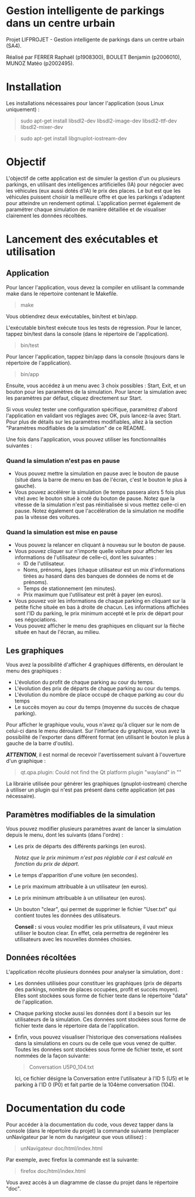 # **Gestion intelligente de parkings dans un centre urbain**

Projet LIFPROJET - Gestion intelligente de parkings dans un centre urbain (SA4).

Réalisé par FERRER Raphaël (p1908300), BOULET Benjamin (p2006010), MUNOZ Matéo (p2002495).

# Installation
Les installations nécessaires pour lancer l'application (sous Linux uniquement) :
>sudo apt-get install libsdl2-dev libsdl2-image-dev libsdl2-ttf-dev libsdl2-mixer-dev

>sudo apt-get install libgnuplot-iostream-dev

# Objectif

L'objectif de cette application est de simuler la gestion d'un ou plusieurs parkings, en utilisant des intelligences artificielles (IA) pour négocier avec les véhicules (eux aussi dotés d'IA) le prix des places. Le but est que les véhicules puissent choisir la meilleure offre et que les parkings s'adaptent pour atteindre un rendement optimal. L'application permet également de paramétrer chaque simulation de manière détaillée et de visualiser clairement les données récoltées.
# Lancement des exécutables et utilisation

## Application
Pour lancer l'application, vous devez la compiler en utilisant la commande make dans le répertoire contenant le Makefile.
>make

Vous obtiendrez deux exécutables, bin/test et bin/app.

L'exécutable bin/test exécute tous les tests de régression. Pour le lancer, tappez bin/test dans la console (dans le répertoire de l'application).
>bin/test

Pour lancer l'application, tappez bin/app dans la console (toujours dans le répertoire de l'application).
>bin/app

Ensuite, vous accédez à un menu avec 3 choix possibles : Start, Exit, et un bouton pour les paramètres de la simulation. Pour lancer la simulation avec les paramètres par défaut, cliquez directement sur Start. 

Si vous voulez tester une configuration spécifique, paramétrez d'abord l'application en validant vos réglages avec OK, puis lancez-la avec Start. Pour plus de détails sur les paramètres modifiables, allez à la section "Paramètres modifiables de la simulation" de ce README.

Une fois dans l'application, vous pouvez utiliser les fonctionnalités suivantes :
### Quand la simulation n'est pas en pause
- Vous pouvez mettre la simulation en pause avec le bouton de pause (situé dans la barre de menu en bas de l'écran, c'est le bouton le plus à gauche).
- Vous pouvez accélérer la simulation (le temps passera alors 5 fois plus vite) avec le bouton situé à coté du bouton de pause. Notez que la vitesse de la simulation n'est pas réinitialisée si vous mettez celle-ci en pause. Notez également que l'accélération de la simulation ne modifie pas la vitesse des voitures.

### Quand la simulation est mise en pause
- Vous pouvez la relancer en cliquant à nouveau sur le bouton de pause.
- Vous pouvez cliquer sur n'importe quelle voiture pour afficher les informations de l'utilisateur de celle-ci, dont les suivantes :
    - ID de l'utilisateur.
    - Noms, prénoms, âges (chaque utilisateur est un mix d'informations tirées au hasard dans des banques de données de noms et de prénoms).
    - Temps de stationnement (en minutes).
    - Prix maximum que l'utilisateur est prêt à payer (en euros).
- Vous pouvez voir les informations de chaque parking en cliquant sur la petite fiche située en bas à droite de chacun. Les informations affichées sont l'ID du parking, le prix minimum accepté et le prix de départ pour ses négociations.
- Vous pouvez afficher le menu des graphiques en cliquant sur la flèche située en haut de l'écran, au milieu.
## Les graphiques
Vous avez la possibilité d'afficher 4 graphiques différents, en déroulant le menu des graphiques :
- L'évolution du profit de chaque parking au cour du temps.
- L'évolution des prix de départs de chaque parking au cour du temps.
- L'évolution du nombre de place occupé de chaque parking au cour du temps
- Le succès moyen au cour du temps (moyenne du succès de chaque parking).

Pour afficher le graphique voulu, vous n'avez qu'à cliquer sur le nom de celui-ci dans le menu déroulant.
Sur l'interface du graphique, vous avez la possibilité de l'exporter dans différent format (en utilisant le bouton le plus à gauche de la barre d'outils).

***ATTENTION***, il est normal de recevoir l'avertissement suivant à l'ouverture d'un graphique : 
>qt.qpa.plugin: Could not find the Qt platform plugin "wayland" in ""

La librairie utilisée pour générer les graphiques (gnuplot-iostream) cherche à utiliser un plugin qui n'est pas présent dans cette application (et pas nécessaire).

## Paramètres modifiables de la simulation
Vous pouvez modifier plusieurs paramètres avant de lancer la simulation depuis le menu, dont les suivants (dans l'ordre) :
- Les prix de départs des différents parkings (en euros).

    *Notez que le prix minimum n'est pas réglable car il est calculé en fonction du prix de départ.*
- Le temps d'apparition d'une voiture (en secondes).
- Le prix maximum attribuable à un utilisateur (en euros).
- Le prix minimum attribuable à un utilisateur (en euros).
- Un bouton "clear", qui permet de supprimer le fichier "User.txt" qui contient toutes les données des utilisateurs. 

    **Conseil :** si vous voulez modifier les prix utilisateurs, il vaut mieux utiliser le bouton clear. En effet, cela permettra de regénérer les utilisateurs avec les nouvelles données choisies.

## Données récoltées
L'application récolte plusieurs données pour analyser la simulation, dont : 
- Les données utilisées pour constituer les graphiques (prix de départs des parkings, nombre de places occupées, profit et succès moyen). Elles sont stockées sous forme de fichier texte dans le répertoire "data" de l'application.
- Chaque parking stocke aussi les données dont il a besoin sur les utilisateurs de la simulation. Ces données sont stockées sous forme de fichier texte dans le répertoire data de l'application.
- Enfin, vous pouvez visualiser l'historique des conversations réalisées dans la simulations en cours ou de celle que vous venez de quitter. Toutes les données sont stockées sous forme de fichier texte, et sont nommées de la façon suivante:
    >Conversation U5P0_104.txt

    Ici, ce fichier désigne la Conversation entre l'utilisateur à l'ID 5 (U5) et le parking à l'ID 0 (P0) et fait partie de la 104ème conversation (104).

# Documentation du code
Pour accéder à la documentation du code, vous devez tapper dans la console (dans le répertoire du projet) la commande suivante (remplacer unNavigateur par le nom du navigateur que vous utilisez) :
>unNavigateur doc/html/index.html

Par exemple, avec firefox la commande est la suivante:
>firefox doc/html/index.html

Vous avez accès à un diagramme de classe du projet dans le répertoire "doc".
